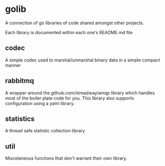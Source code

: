# golib
A connection of go libraries of code shared amongst other projects.

Each library is documented within each one's README.md file

## codec

A simple codec used to marshal/unmarshal binary data in a simple compact manner

## rabbitmq

A wrapper around the github.com/streadway/amqp library which handles most of the boiler plate code for you.
This library also supports configuration using a yaml library.

## statistics

A thread safe statistic collection library

## util

Miscelaneous functions that don't warrant their own library.
